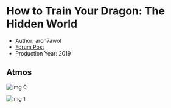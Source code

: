 # How to Train Your Dragon: The Hidden World

* Author: aron7awol
* [Forum Post](https://www.avsforum.com/threads/bass-eq-for-filtered-movies.2995212/post-57871780)
* Production Year: 2019

## Atmos

![img 0](https://i.imgur.com/epxjfne.jpg)

![img 1](https://i.imgur.com/jeA00iM.jpg)

